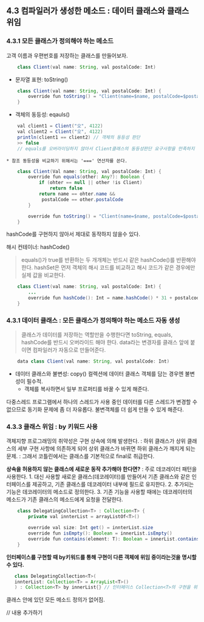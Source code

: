 ## 4.3 컴파일러가 생성한 메소드 : 데이터 클래스와 클래스 위임
### 4.3.1 모든 클래스가 정의해야 하는 메소드

고객 이름과 우편번호를 저장하는 클래스를 만들어보자.
```java
	class Client(val name: String, val postalCode: Int)
```
* 문자열 표현: toString()
```java
	class Client(val name: String, val postalCode: Int) {
		override fun toString() = "Client(name=$name, postalCode=$postalcode)"
	}
```

* 객체의 동등성: eqauls()
```java
	val client1 = Client("오", 4122)
	val client2 = Client("오", 4122)
	println(client1 == client2) // 객체의 동등성 판단
	>> false
	// equals를 오버라이딩하지 않아서 Client클래스의 동등성판단 요구사항을 만족하지 않는다.
```
	* 참조 동등성을 비교하기 위해서는 '===' 연산자를 쓴다.

```java
	class Client(Val name: String, val postalCode: Int) {
		override fun equals(other: Any?): Boolean {
			if (ohter == null || other !is Client)
				return false
			return name == ohter.name &&
			 postalCode == other.postalCode
		}

		override fun toString() = "Client(name=$name, postalCode=$postalcode)"
	}
```
hashCode를 구현하지 않아서 제대로 동작하지 않을수 있다.

해시 컨테이너: hashCode()
> equals()가 true를 반환하는 두 개개체는 반드시 같은 hashCode()를 반환해야 한다.
> hashSet은 먼저 객체의 해시 코드를 비교하고 해시 코드가 같은 경우에만 실제 값을 비교한다.

```java
	class Client(val name: String, val postalCode: Int) {
		...
		override fun hashCode(): Int = name.hashCode() * 31 + postalcode
	}		
```

### 4.3.1 데이터 클래스 : 모든 클래스가 정의해야 하는 메소드 자동 생성
> 클래스가 데이터를 저장하는 역할만을 수행한다면 toString, equals, hashCode를 반드시 오버라이드 해야 한다.
> data라는 변경자를 클래스 앞에 붙이면 컴파일러가 자동으로 만들어준다.
```java
	data class Client(val name: String, val postalCode: Int)
```

* 데이터 클래스와 불변성: copy()
컬렉션에 데이터 클래스 객체를 담는 경우엔 불변성이 필수적.
	* 객체를 복사하면서 일부 프로퍼티를 바꿀 수 있게 해준다.

다중스레드 프로그램에서 하나의 스레드가 사용 중인 데이터를 다른 스레드가 변경할 수 없으므로 동기화 문제에 좀 더 자유롭다.
불변객체를 더 쉽게 만들 수 있게 해준다.

### 4.3.3 클래스 위임 : by 키워드 사용
 객체지향 프로그래밍의 취약성은 구현 상속에 의해 발생한다.
	:  하위 클래스가 상위 클래스의 세부 구현 사항에 의존하게 되어 상위 클래스가 바뀌면 하위 클래스가 깨지게 되는 문제.
	: 그래서 코틀린에서는 클래스를 기본적으로 final로 취급한다.

**상속을 허용하지 않는 클래스에 새로운 동작 추가해야 한다면?**
	:  주로 데코레이터 패턴을 사용한다.
	    1. 대신 사용할 새로운 클래스(데코레이터)를 만들어서 기존 클래스와 같은 인터페이스를 제공하고, 기존 클래스를 데코레이터 내부에 필드로 유지한다.
	    2. 추가되는 기능은 데코레이터의 메소드로 정의한다. 
	    3. 기존 기능을 사용할 때에는 데코레이터의 메소드가 기존 클래스의 메소드에게 요청을 전달한다.
	

```java
	class DelegatingCollection<T> : Collection<T> {
		private val innterList = arrayListOf<T>()

		override val size: Int get() = innterList.size
		override fun isEmpty(): Boolean = innerList.isEmpty()
		override fun contains(element: T): Boolean = innerList.contains(element) 
	}
 ```

 **인터페이스를 구현할 때 by키워드를 통해 구현이 다른 객체에 위임 중이라는것을 명시할 수 있다.**
 
 ```java
	class DelegatingCollection<T>(
	innterList: Collection<T> = ArrayList<T>()
	) : Collection<T> by innerList{} // 인터페이스 Collection<T>의 구현을 위임했다.
 ```
클래스 안에 있던 모든 메소드 정의가 없어짐.


// 내용 추가하기

